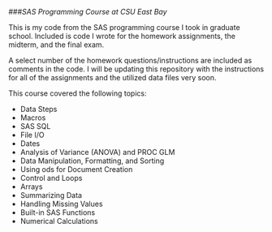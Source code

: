 ###_SAS Programming Course at CSU East Bay_

This is my code from the SAS programming course I took in graduate school. Included is code I wrote for the homework assignments, the midterm, and the final exam. 

A select number of the homework questions/instructions are included as comments in the code. I will be updating this repository with the instructions for all of the assignments and the utilized data files very soon.

This course covered the following topics:  
* Data Steps  
* Macros  
* SAS SQL  
* File I/O  
* Dates  
* Analysis of Variance (ANOVA) and PROC GLM  
* Data Manipulation, Formatting, and Sorting  
* Using ods for Document Creation  
* Control and Loops  
* Arrays  
* Summarizing Data  
* Handling Missing Values  
* Built-in SAS Functions  
* Numerical Calculations  







